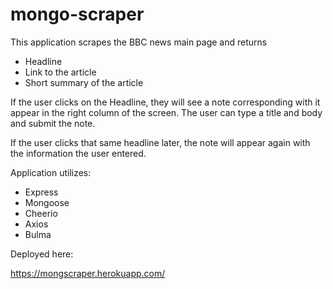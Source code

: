 # mongo-scraper

This application scrapes the BBC news main page and returns

* Headline
* Link to the article
* Short summary of the article

If the user clicks on the Headline, they will see a note corresponding with it appear in the right column of the screen. The user can type a title and body and submit the note.

If the user clicks that same headline later, the note will appear again with the information the user entered.

Application utilizes: 

* Express
* Mongoose
* Cheerio
* Axios
* Bulma

Deployed here: 

https://mongscraper.herokuapp.com/